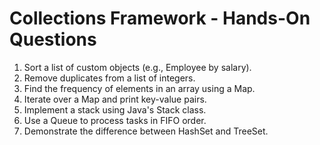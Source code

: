 # Collections Framework - Hands-On Questions

1. Sort a list of custom objects (e.g., Employee by salary).
2. Remove duplicates from a list of integers.
3. Find the frequency of elements in an array using a Map.
4. Iterate over a Map and print key-value pairs.
5. Implement a stack using Java's Stack class.
6. Use a Queue to process tasks in FIFO order.
7. Demonstrate the difference between HashSet and TreeSet.
